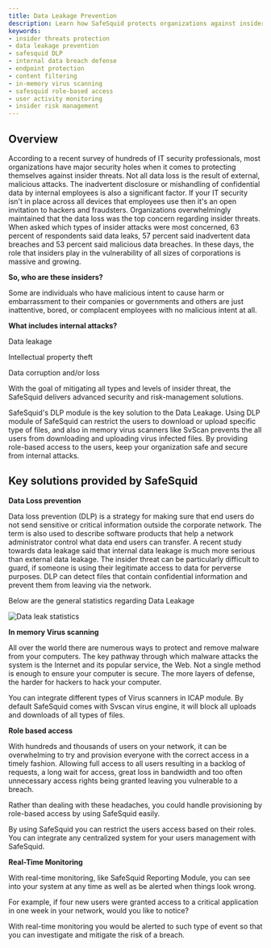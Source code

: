 ```yaml
---
title: Data Leakage Prevention
description: Learn how SafeSquid protects organizations against insider threats and data leakage with DLP, virus scanning, real-time monitoring, and role-based access control.
keywords:
- insider threats protection
- data leakage prevention
- safesquid DLP
- internal data breach defense
- endpoint protection
- content filtering
- in-memory virus scanning
- safesquid role-based access
- user activity monitoring
- insider risk management
---
```


## Overview
According to a recent survey of hundreds of IT security professionals, most organizations have major security holes when it comes to protecting themselves against insider threats. Not all data loss is the result of external, malicious attacks. The inadvertent disclosure or mishandling of confidential data by internal employees is also a significant factor. If your IT security isn't in place across all devices that employees use then it's an open invitation to hackers and fraudsters. Organizations overwhelmingly maintained that the data loss was the top concern regarding insider threats. When asked which types of insider attacks were most concerned, 63 percent of respondents said data leaks, 57 percent said inadvertent data breaches and 53 percent said malicious data breaches. In these days, the role that insiders play in the vulnerability of all sizes of corporations is massive and growing.

**So, who are these insiders?**

Some are individuals who have malicious intent to cause harm or embarrassment to their companies or governments and others are just inattentive, bored, or complacent employees with no malicious intent at all.

**What includes internal attacks?**

Data leakage

Intellectual property theft

Data corruption and/or loss

With the goal of mitigating all types and levels of insider threat, the SafeSquid delivers advanced security and risk-management solutions.

SafeSquid's DLP module is the key solution to the Data Leakage. Using DLP module of SafeSquid can restrict the users to download or upload specific type of files, and also in memory virus scanners like SvScan prevents the all users from downloading and uploading virus infected files. By providing role-based access to the users, keep your organization safe and secure from internal attacks.

## Key solutions provided by SafeSquid
**Data Loss prevention**

Data loss prevention (DLP) is a strategy for making sure that end users do not send sensitive or critical information outside the corporate network. The term is also used to describe software products that help a network administrator control what data end users can transfer. A recent study towards data leakage said that internal data leakage is much more serious than external data leakage. The insider threat can be particularly difficult to guard, if someone is using their legitimate access to data for perverse purposes. DLP can detect files that contain confidential information and prevent them from leaving via the network.

Below are the general statistics regarding Data Leakage

![Data leak statistics](/img/How_To/Defend_Against_Internal_Threats_And_Data_Leakage/image1.webp)

**In memory Virus scanning**

All over the world there are numerous ways to protect and remove malware from your computers. The key pathway through which malware attacks the system is the Internet and its popular service, the Web. Not a single method is enough to ensure your computer is secure. The more layers of defense, the harder for hackers to hack your computer.

You can integrate different types of Virus scanners in ICAP module. By default SafeSquid comes with Svscan virus engine, it will block all uploads and downloads of all types of files.

**Role based access**

With hundreds and thousands of users on your network, it can be overwhelming to try and provision everyone with the correct access in a timely fashion. Allowing full access to all users resulting in a backlog of requests, a long wait for access, great loss in bandwidth and too often unnecessary access rights being granted leaving you vulnerable to a breach.

Rather than dealing with these headaches, you could handle provisioning by role-based access by using SafeSquid easily.

By using SafeSquid you can restrict the users access based on their roles. You can integrate any centralized system for your users management with SafeSquid.

**Real-Time Monitoring**

With real-time monitoring, like SafeSquid Reporting Module, you can see into your system at any time as well as be alerted when things look wrong.

For example, if four new users were granted access to a critical application in one week in your network, would you like to notice?

With real-time monitoring you would be alerted to such type of event so that you can investigate and mitigate the risk of a breach.
